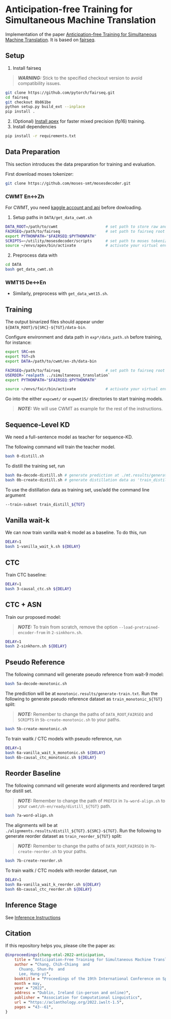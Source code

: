 # Anticipation-free Training for Simultaneous Machine Translation
Implementation of the paper [Anticipation-free Training for Simultaneous Machine Translation](https://arxiv.org/abs/2201.12868). It is based on [fairseq](https://github.com/pytorch/fairseq.git).

## Setup
1. Install fairseq
> **_WARNING:_**  Stick to the specified checkout version to avoid compatibility issues.
```bash
git clone https://github.com/pytorch/fairseq.git
cd fairseq
git checkout 8b861be
python setup.py build_ext --inplace
pip install .
```
2. (Optional) [Install apex](docs/apex_installation.md) for faster mixed precision (fp16) training.
3. Install dependencies
```bash
pip install -r requirements.txt
```

## Data Preparation
This section introduces the data preparation for training and evaluation.

First download moses tokenizer:
```bash
git clone https://github.com/moses-smt/mosesdecoder.git
```

### CWMT En<->Zh
For CWMT, you need [kaggle account and api](https://www.kaggle.com/docs/api) before dowloading.
1. Setup paths in `DATA/get_data_cwmt.sh`
```bash
DATA_ROOT=/path/to/cwmt                     # set path to store raw and preprocessed data
FAIRSEQ=/path/to/fairseq                    # set path to fairseq root
export PYTHONPATH="$FAIRSEQ:$PYTHONPATH"
SCRIPTS=~/utility/mosesdecoder/scripts      # set path to moses tokenizer root
source ~/envs/apex/bin/activate             # activate your virtual environment if any
```
2. Preprocess data with
```bash
cd DATA
bash get_data_cwmt.sh
```

### WMT15 De<->En
- Similarly, preprocess with `get_data_wmt15.sh`.

## Training
The output binarized files should appear under `${DATA_ROOT}/${SRC}-${TGT}/data-bin`. 

Configure environment and data path in `exp*/data_path.sh` before training, for instance:
```bash
export SRC=en
export TGT=zh
export DATA=/path/to/cwmt/en-zh/data-bin

FAIRSEQ=/path/to/fairseq                    # set path to fairseq root
USERDIR=`realpath ../simultaneous_translation`
export PYTHONPATH="$FAIRSEQ:$PYTHONPATH"

source ~/envs/fair/bin/activate             # activate your virtual environment if any
```
Go into the either  `expcwmt/` or `expwmt15/` directories to start training models.
> **_NOTE:_**  We will use CWMT as example for the rest of the instructions.
## Sequence-Level KD
We need a full-sentence model as teacher for sequence-KD. 

The following command will train the teacher model.
```bash
bash 0-distill.sh
```
To distill the training set, run 
```bash
bash 0a-decode-distill.sh # generate prediction at ./mt.results/generate-test.txt
bash 0b-create-distill.sh # generate distillation data as 'train_distill_${TGT}' split.
```
To use the distillation data as training set, use/add the command line argument
```bash
--train-subset train_distill_${TGT}
```

<!-- ### Distillation dataset
We provide our dataset including **distill set, pseudo reference set and reorder set** for easier reproduceability.
|CWMT En->Zh|WMT15 De->En|
|-|-|
|[Download]()|[Download]()| -->

## Vanilla wait-k
We can now train vanilla wait-k model as a baseline. To do this, run
```bash
DELAY=1
bash 1-vanilla_wait_k.sh ${DELAY}
```

## CTC
Train CTC baseline:
```bash
DELAY=1
bash 3-causal_ctc.sh ${DELAY}
```

## CTC + ASN
Train our proposed model:
> **_NOTE:_**  To train from scratch, remove the option `--load-pretrained-encoder-from` in `2-sinkhorn.sh`.
```bash
DELAY=1
bash 2-sinkhorn.sh ${DELAY}
```

## Pseudo Reference
The following command will generate pseudo reference from wait-9 model:
```bash
bash 5a-decode-monotonic.sh
```
The prediction will be at `monotonic.results/generate-train.txt`.
Run the following to generate pseudo reference dataset as `train_monotonic_${TGT}` split:
> **_NOTE:_** Remember to change the paths of `DATA_ROOT`,`FAIRSEQ` and `SCRIPTS` in `5b-create-monotonic.sh` to your paths.
```bash
bash 5b-create-monotonic.sh
```
To train waitk / CTC models with pseudo reference, run
```bash
DELAY=1
bash 6a-vanilla_wait_k_monotonic.sh ${DELAY}
bash 6b-causal_ctc_monotonic.sh ${DELAY}
```

## Reorder Baseline
The following command will generate word alignments and reordered target for distill set. 
> **_NOTE:_** Remember to change the path of `PREFIX` in `7a-word-align.sh` to your `cwmt/zh-en/ready/distill_${TGT}` path.
```bash
bash 7a-word-align.sh
```
The alignments will be at `./alignments.results/distill_${TGT}.${SRC}-${TGT}`.
Run the following to generate reorder dataset as `train_reorder_${TGT}` split:
> **_NOTE:_** Remember to change the paths of `DATA_ROOT`,`FAIRSEQ` in `7b-create-reorder.sh` to your paths.
```bash
bash 7b-create-reorder.sh
```
To train waitk / CTC models with reorder dataset, run
```bash
DELAY=1
bash 8a-vanilla_wait_k_reorder.sh ${DELAY}
bash 6b-causal_ctc_reorder.sh ${DELAY}
```

## Inference Stage
See [Inference Instructions](docs/inference.md)

## Citation
If this repository helps you, please cite the paper as:
```bibtex
@inproceedings{chang-etal-2022-anticipation,
    title = "Anticipation-Free Training for Simultaneous Machine Translation",
    author = "Chang, Chih-Chiang  and
      Chuang, Shun-Po  and
      Lee, Hung-yi",
    booktitle = "Proceedings of the 19th International Conference on Spoken Language Translation (IWSLT 2022)",
    month = may,
    year = "2022",
    address = "Dublin, Ireland (in-person and online)",
    publisher = "Association for Computational Linguistics",
    url = "https://aclanthology.org/2022.iwslt-1.5",
    pages = "43--61",
}
```
